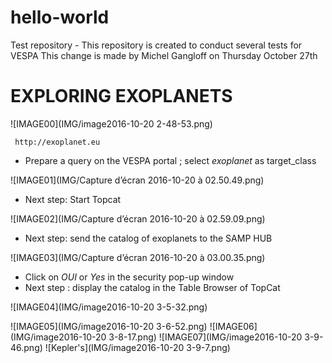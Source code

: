 # hello-world
Test repository - This repository is created to conduct several tests for VESPA
This change is made by Michel Gangloff on Thursday October 27th
# EXPLORING EXOPLANETS
![IMAGE00](IMG/image2016-10-20 2-48-53.png)

     http://exoplanet.eu
* Prepare a query on the VESPA portal ; select _exoplanet_ as target_class 

![IMAGE01](IMG/Capture d’écran 2016-10-20 à 02.50.49.png)
* Next step: Start Topcat

![IMAGE02](IMG/Capture d’écran 2016-10-20 à 02.59.09.png)
* Next step: send the catalog of exoplanets to the SAMP HUB

![IMAGE03](IMG/Capture d’écran 2016-10-20 à 03.00.35.png)
* Click on _OUI_ or _Yes_ in the security pop-up window
* Next step : display the catalog in the Table Browser of TopCat

![IMAGE04](IMG/image2016-10-20 3-5-32.png)

![IMAGE05](IMG/image2016-10-20 3-6-52.png)
![IMAGE06](IMG/image2016-10-20 3-8-17.png)
![IMAGE07](IMG/image2016-10-20 3-9-46.png)
![Kepler's](IMG/image2016-10-20 3-9-7.png)



